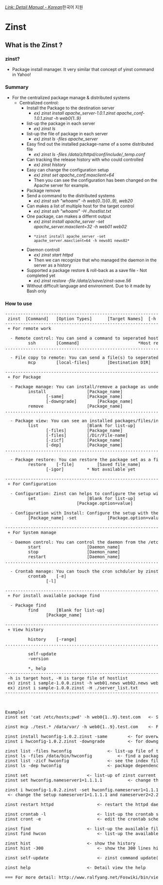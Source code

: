 [*Link: Detail Manual - Korean*](http://www.ralfyang.net/Foswiki/bin/view.cgi/Main/TheZinst)한국어 지원

# Zinst
## What is the Zinst ?
### zinst?
* Package install manager. It very similar that concept of yinst command in Yahoo!

### Summary
* For the centralized package manage & distributed systems
  * Centralized control:
    * Install the Package to the destination server 
      * *ex) zinst install apache_server-1.0.1.zinst apache_conf-1.0.1.zinst -h web0{1..9}* 
    * list-up the package in each server 
      * *ex) zinst ls*
    * list-up the file of package in each server 
      * *ex) zinst ls -files apache_server*
    * Easy find out the installed package-name of a some distributed file 
      * *ex) zinst ls -files /data/z/httpd/conf/include/_temp.conf*
    * Can tracking the release history with who could controlled
      * *ex) zinst history*
    * Easy can change the configuration setup 
      * *ex) zinst set apache_conf.maxclient=64*
      * Then you can see the configuration has been changed on the Apache server for example.
    * Package remove
    * Send a command to the distributed systems
      * *ex) zinst ssh "whoami" -h web{0..1}{0..9}, web20*
    * Can makes a list of multiple host for the target control
      * *ex) zinst ssh "whoami" -H ./hostlist.txt* 
    * One package, can makes a differnt output
      * *ex) zinst install apache_server -set apache_server.maxclient=32 -h web01 web02*
      *     *zinst install apache_server -set apache_server.maxclient=64 -h news01 news02*
    * Daemon controll
      * *ex) zinst start httpd*
      * Then we can recognize that who managed the daemon in the server as a history
    * Supported a package restore & roll-back as a save file - Not completed yet
      * *ex) zinst restore -file /data/z/save/zinst-save.56*
    * Without difficult language and environment. Due to it made by Bash only


### How to use
<pre>
------------------------------------------------------------------------------------------------------ 
 zinst	[Command]	[Option Types]		[Target Names]	[-h or -H]	[Targe Host] 
------------------------------------------------------------------------------------------------------ 
 + For remote work 
 
  - Remote control: You can send a command to seperated hosts 
		 ssh		[Command]						*Host requires	  
...................................................................................................... 
 
  - File copy to remote: You can send a file(s) to seperated hosts(mcp = Multi CoPier) 
		 mcp		[local-files]		[Destination DIR]		*Host requires 
 
------------------------------------------------------------------------------------------------------ 
 + For Package 
 
  - Package manage: You can install/remove a package as under the command 
		 install				[Package_name]   
				[-same]			[Package_name]	  
				[-downgrade]		[Package_name]	  
		 remove					[Package_name]	  
...................................................................................................... 
 
  - Package view: You can see an installed packages/files/index & dependency 
		 list					[Blank for list-up]	  
				[-files]		[Package_name]	  
				[-files]		[/Dir/File-name]	  
				[-zicf]			[Package_name]	  
				[-dep]			[Package_name]	  
...................................................................................................... 
 
  - Package restore: You can restore the package set as a file for restore	ex) ~/z/save/zinst-* 
		 restore	[-file]			[Saved file_name]	  
				[-igor]			* Not available yet 
 
------------------------------------------------------------------------------------------------------ 
 + For Configuration 
 
  - Configuration: Zinst can helps to configure the setup without manual modify the Conf-file 
		 set					[Blank for list-up]			  
							[Package.option=value]			  
 
  - Configuration with Install: Configure the setup with the package install 
		 [Package_name]	-set 			[Package.option=value]  
 
------------------------------------------------------------------------------------------------------ 
 + For System manage 
 
  - Daemon control: You can control the daemon from the /etc/init.d/ directory 
		 start					[Daemon_name]	  
		 stop					[Daemon_name]	  
		 restart				[Daemon_name]	  
...................................................................................................... 
 
  - Crontab manage: You can touch the cron schduler by zinst 
		 crontab	[-e]						  
				[-l] 
 
------------------------------------------------------------------------------------------------------ 
 + For install available package find 
 
  - Package find 
		 find		[Blank for list-up]			 
				[Package_name]		 
 
------------------------------------------------------------------------------------------------------ 
 + View history 
 
		 history	[-range] 
...................................................................................................... 
 
		 self-update			 
		 -version			 
 
		 *, help		 
------------------------------------------------------------------------------------------------------ 
 -h is target host, -H is targe file of hostlist 
 ex) zinst i sample-1.0.0.zinst -h web01.news web02.news web0{3..5}.news 
 ex) zinst i sample-1.0.0.zinst -H ./server_list.txt 
------------------------------------------------------------------------------------------------------ 
 
 
 
Example)
zinst set 'cat /etc/hosts;pwd' -h web0{1..9}.test.com	<- Send a command to seperated hosts 
 
zinst mcp ./test.* /data/var/ -h web0{1..9}.test.com 	<- File copy to seperated hosts 
 
zinst install hwconfig-1.0.2.zinst -same		<- for overwrite the package as a same version 
zinst i hwconfig-1.0.2.zinst -downgrade			<- for downgrade the package as a lower version 
 
zinst list -files hwconfig				<- list-up file of the hwconfig package 
zinst ls -files /data/bin/hwconfig			<- find a package as a file 
zinst list -zicf hwconfig				<- see the index file of package 
zinst ls -dep hwconfig 					<- package dependency check 
 
zinst set						<- list-up of zinst current setups 
zinst set hwconfig.nameserver1=1.1.1.1			<- change the setup nameserver1=1.1.1.1 to the hwconfig 
 
zinst i hwconfig-1.0.2.zinst -set hwconfig.nameserver1=1.1.1.1 -set hwconfig.nameserver2=2.2.2.2 
 <- change the setup nameserver1=1.1.1.1 and nameserver2=2.2.2.2 to the hwconfig with package install 
 
zinst restart httpd					<- restart the httpd daemon by /etc/init.d/httpd file control 
 
zinst crontab -l 					<- list-up the crontab scheduler 
zinst cront -e	 					<- edit the crontab scheduler 
 
zinst find						<- list-up the available file for install 
zinst find hwcon					<- list-up the available file for install as you typed 
 
zinst hist						<- show the history 
zinst hist -300						<- show the 300 lines history 
 
zinst self-update					<- zinst command update( *Requires: Package dist server must has a zinst file) 
 
zinst help						<- Detail view the help 
 
=== For more detail: http://www.ralfyang.net/Foswiki/bin/view.cgi/Main/TheZinst ===
</pre>

